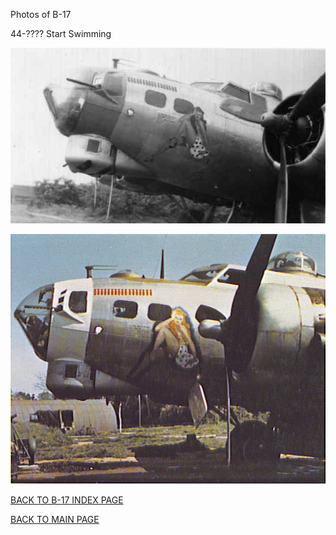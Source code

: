
Photos of B-17






 




44-???? Start Swimming  
  

![](StartSwimming.jpg)  
  

![](StartSwimming-c.jpg)  
  

[BACK TO B-17 INDEX PAGE](000b17s.md)  

[BACK TO MAIN PAGE](index.html)



